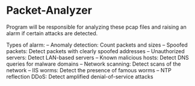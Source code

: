 # Packet-Analyzer

Program will be responsible for analyzing these pcap files and raising an alarm if certain attacks are detected.

Types of alarm:
– Anomaly detection: Count packets and sizes
– Spoofed packets: Detect packets with clearly spoofed addresses
– Unauthorized servers: Detect LAN-based servers
– Known malicious hosts: Detect DNS queries for malware domains
– Network scanning: Detect scans of the network
– IIS worms: Detect the presence of famous worms
– NTP reflection DDoS: Detect amplified denial-of-service attacks
